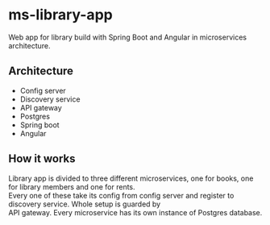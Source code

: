 # ms-library-app
Web app for library build with Spring Boot and Angular in microservices architecture.

## Architecture
- Config server
- Discovery service
- API gateway
- Postgres
- Spring boot
- Angular

## How it works
Library app is divided to three different microservices, one for books, one for library members and one for rents.  
Every one of these take its config from config server and register to discovery service. Whole setup is guarded by  
API gateway. Every microservice has its own instance of Postgres database.